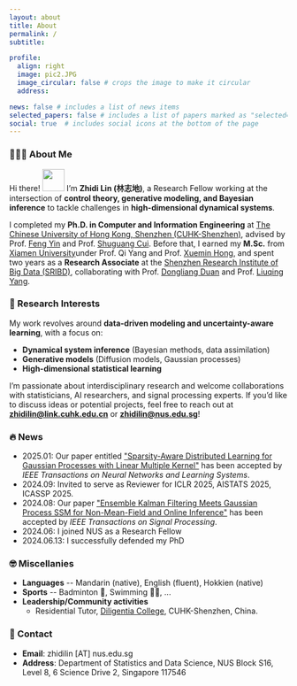 ```yaml
---
layout: about
title: About
permalink: /
subtitle:

profile:
  align: right
  image: pic2.JPG
  image_circular: false # crops the image to make it circular
  address:

news: false # includes a list of news items
selected_papers: false # includes a list of papers marked as "selected={true}"
social: true  # includes social icons at the bottom of the page
---
```


### 👨🏻‍🎓 About Me  
Hi there! <img src="https://media.giphy.com/media/hvRJCLFzcasrR4ia7z/giphy.gif" width="40px"> I’m **Zhidi Lin (林志地)**, a Research Fellow working at the intersection of **control theory, generative modeling, and Bayesian inference** to tackle challenges in **high-dimensional dynamical systems**.  

I completed my **Ph.D. in Computer and Information Engineering** at [The Chinese University of Hong Kong, Shenzhen (CUHK-Shenzhen)](https://www.cuhk.edu.cn/en), advised by Prof. [Feng Yin](https://blsp-group.github.io/) and Prof. [Shuguang Cui](https://scholar.google.com/citations?user=1o_qvR0AAAAJ&hl=en&oi=ao). Before that, I earned my **M.Sc.**  from [Xiamen University](https://en.xmu.edu.cn/)under Prof. Qi Yang and Prof. [Xuemin Hong](https://www.researchgate.net/profile/Xuemin-Hong), and spent two years as a **Research Associate** at the [Shenzhen Research Institute of Big Data (SRIBD)](http://www.sribd.cn/en), collaborating with Prof. [Dongliang Duan](https://scholar.google.com/citations?user=OEDs9p8AAAAJ&hl=en) and Prof. [Liuqing Yang](https://scholar.google.com/citations?user=dmOGdOYAAAAJ&hl=en).  

### 📝 Research Interests  
My work revolves around **data-driven modeling and uncertainty-aware learning**, with a focus on:  
- **Dynamical system inference** (Bayesian methods, data assimilation)  
- **Generative models** (Diffusion models, Gaussian processes)  
- **High-dimensional statistical learning**  

I’m passionate about interdisciplinary research and welcome collaborations with statisticians, AI researchers, and signal processing experts. If you’d like to discuss ideas or potential projects, feel free to reach out at **<a href="mailto:zhidilin@link.cuhk.edu.cn">zhidilin@link.cuhk.edu.cn</a>** or **<a href="mailto:zhidilin@nus.edu.sg">zhidilin@nus.edu.sg</a>**! 

### 🔥 News
- 2025.01: Our paper entitled ["Sparsity-Aware Distributed Learning for Gaussian Processes with Linear Multiple Kernel"](https://ieeexplore.ieee.org/abstract/document/10856719) has been accepted by _IEEE Transactions on Neural Networks and Learning Systems_.
- 2024.09: Invited to serve as Reviewer for ICLR 2025, AISTATS 2025, ICASSP 2025.
- 2024.08: Our paper ["Ensemble Kalman Filtering Meets Gaussian Process SSM for Non-Mean-Field and Online Inference"](https://doi.org/10.1109/TSP.2024.3448291) has been accepted by _IEEE Transactions on Signal Processing_.
- 2024.06: I joined NUS as a Research Fellow
- 2024.06.13: I successfully defended my PhD

  

### 🤓 Miscellanies
- <b>Languages</b> -- Mandarin (native), English (fluent), Hokkien (native)  
- <b>Sports</b> -- Badminton 🏸, Swimming 🏊‍♂️, ... 
- <b>Leadership/Community activities</b>  
  * Residential Tutor, [Diligentia College](https://diligentia.cuhk.edu.cn/en/teacher-search?keywords=&alphabet=All&category=All&academic=All&class_type=All&tag=All&floor=All&page=2), CUHK-Shenzhen, China.


### 📧 Contact
- **Email**: zhidilin [AT] nus.edu.sg
- **Address**: Department of Statistics and Data Science, NUS Block S16, Level 8, 6 Science Drive 2, Singapore 117546

